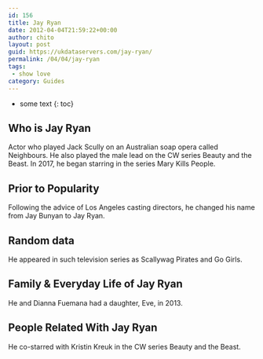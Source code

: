 ```yaml
---
id: 156
title: Jay Ryan
date: 2012-04-04T21:59:22+00:00
author: chito
layout: post
guid: https://ukdataservers.com/jay-ryan/
permalink: /04/04/jay-ryan
tags:
 - show love
category: Guides
---
```


* some text
{: toc}


## Who is  Jay Ryan
                  
                  
                  
Actor who played Jack Scully on an Australian soap opera called Neighbours. He also played the male lead on the CW series Beauty and the Beast. In 2017, he began starring in the series Mary Kills People.
                  
                
                
                
## Prior to Popularity 
                  
                  
                  
Following the advice of Los Angeles casting directors, he changed his name from Jay Bunyan to Jay Ryan.
                  
                
                
                
## Random data 
                  
                  
                  
He appeared in such television series as Scallywag Pirates and Go Girls.
                  
                
                
                
## Family & Everyday Life of Jay Ryan
                  
                  
                  
He and Dianna Fuemana had a daughter, Eve, in 2013.
                  
                
                
                
## People Related With  Jay Ryan
                  
                  
                  
He co-starred with Kristin Kreuk in the CW series Beauty and the Beast.
                  
                
              
            
          
          
          
    
    
  
